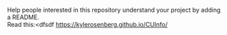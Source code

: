 Help people interested in this repository understand your project by adding a README.<br/>
Read this:<dfsdf
https://kylerosenberg.github.io/CUInfo/
